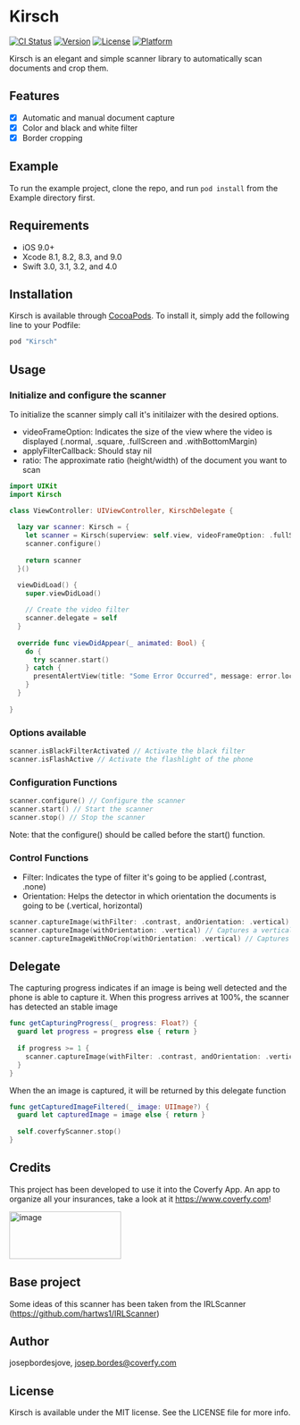 # Kirsch

[![CI Status](http://img.shields.io/travis/josepbordesjove/Kirsch.svg?style=flat)](https://travis-ci.org/josepbordesjove/Kirsch)
[![Version](https://img.shields.io/cocoapods/v/Kirsch.svg?style=flat)](http://cocoapods.org/pods/Kirsch)
[![License](https://img.shields.io/cocoapods/l/Kirsch.svg?style=flat)](http://cocoapods.org/pods/Kirsch)
[![Platform](https://img.shields.io/cocoapods/p/Kirsch.svg?style=flat)](http://cocoapods.org/pods/Kirsch)

Kirsch is an elegant and simple scanner library to automatically scan documents and crop them.

## Features
- [x] Automatic and manual document capture
- [x] Color and black and white filter
- [x] Border cropping

## Example

To run the example project, clone the repo, and run `pod install` from the Example directory first.

## Requirements
- iOS 9.0+ 
- Xcode 8.1, 8.2, 8.3, and 9.0
- Swift 3.0, 3.1, 3.2, and 4.0

## Installation

Kirsch is available through [CocoaPods](http://cocoapods.org). To install
it, simply add the following line to your Podfile:

```ruby
pod "Kirsch"
```

## Usage
### Initialize and configure the scanner
To initialize the scanner simply call it's initilaizer with the desired options. 
* videoFrameOption: Indicates the size of the view where the video is displayed (.normal, .square, .fullScreen and .withBottomMargin)
* applyFilterCallback: Should stay nil
* ratio: The approximate ratio (height/width) of the document you want to scan

```swift
import UIKit
import Kirsch

class ViewController: UIViewController, KirschDelegate {
  
  lazy var scanner: Kirsch = {
    let scanner = Kirsch(superview: self.view, videoFrameOption: .fullScreen, applyFilterCallback: nil, ratio: 1.5)
    scanner.configure()
    
    return scanner
  }()

  viewDidLoad() {
    super.viewDidLoad()
    
    // Create the video filter
    scanner.delegate = self
  }
  
  override func viewDidAppear(_ animated: Bool) {
    do {
      try scanner.start()
    } catch {
      presentAlertView(title: "Some Error Occurred", message: error.localizedDescription)
    }
  }
  
}
```

### Options available
```swift 
scanner.isBlackFilterActivated // Activate the black filter 
scanner.isFlashActive // Activate the flashlight of the phone 
```

### Configuration Functions
```swift 
scanner.configure() // Configure the scanner
scanner.start() // Start the scanner
scanner.stop() // Stop the scanner
```

Note: that the configure() should be called before the start() function.

### Control  Functions
* Filter: Indicates the type of filter it's going to be applied (.contrast, .none)
* Orientation: Helps the detector in which orientation the documents is going to be (.vertical, horizontal)

```swift 
scanner.captureImage(withFilter: .contrast, andOrientation: .vertical) // Captures vertical image and applying a high contrast filter
scanner.captureImage(withOrientation: .vertical) // Captures a vertical image without applying any filters
scanner.captureImageWithNoCrop(withOrientation: .vertical) // Captures a vertical image without cropping any borders
```

## Delegate

The capturing progress indicates if an image is being well detected and the phone is able to capture it. When this progress arrives at 100%, the scanner has detected an stable image

```swift
func getCapturingProgress(_ progress: Float?) {
  guard let progress = progress else { return }
        
  if progress >= 1 {
    scanner.captureImage(withFilter: .contrast, andOrientation: .vertical)
  }
}
```

When the an image is captured, it will be returned by this delegate function 
```swift
func getCapturedImageFiltered(_ image: UIImage?) {
  guard let capturedImage = image else { return }
   
  self.coverfyScanner.stop()
}
```
## Credits
This project has been developed to use it into the Coverfy App. An app to organize all your insurances, take a look at it https://www.coverfy.com!

<img src="https://www.coverfy.com/wp-content/uploads/2016/07/coverfy-logo.png" alt="image" width="200" height="85"/>

## Base project
Some ideas of this scanner has been taken from the IRLScanner (https://github.com/hartws1/IRLScanner)

## Author

josepbordesjove, josep.bordes@coverfy.com

## License

Kirsch is available under the MIT license. See the LICENSE file for more info.
